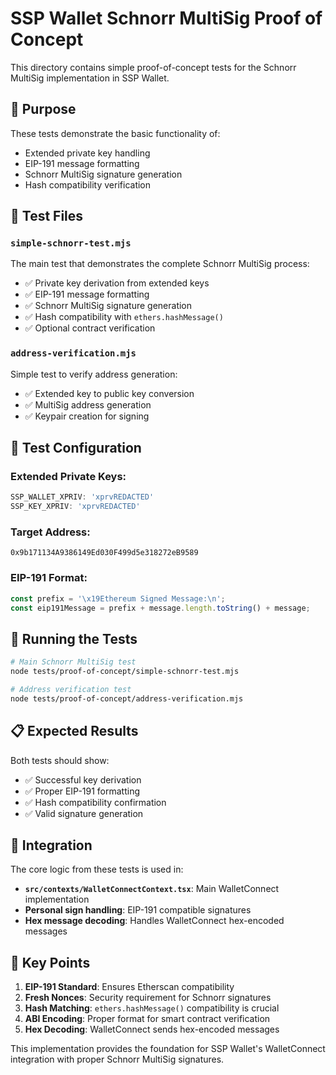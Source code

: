 # SSP Wallet Schnorr MultiSig Proof of Concept

This directory contains simple proof-of-concept tests for the Schnorr MultiSig implementation in SSP Wallet.

## 🎯 **Purpose**

These tests demonstrate the basic functionality of:
- Extended private key handling
- EIP-191 message formatting
- Schnorr MultiSig signature generation
- Hash compatibility verification

## 📁 **Test Files**

### **`simple-schnorr-test.mjs`**
The main test that demonstrates the complete Schnorr MultiSig process:
- ✅ Private key derivation from extended keys
- ✅ EIP-191 message formatting
- ✅ Schnorr MultiSig signature generation  
- ✅ Hash compatibility with `ethers.hashMessage()`
- ✅ Optional contract verification

### **`address-verification.mjs`**
Simple test to verify address generation:
- ✅ Extended key to public key conversion
- ✅ MultiSig address generation
- ✅ Keypair creation for signing

## 🔑 **Test Configuration**

### **Extended Private Keys**:
```javascript
SSP_WALLET_XPRIV: 'xprvREDACTED'
SSP_KEY_XPRIV: 'xprvREDACTED'
```

### **Target Address**:
```
0x9b171134A9386149Ed030F499d5e318272eB9589
```

### **EIP-191 Format**:
```javascript
const prefix = '\x19Ethereum Signed Message:\n';
const eip191Message = prefix + message.length.toString() + message;
```

## 🚀 **Running the Tests**

```bash
# Main Schnorr MultiSig test
node tests/proof-of-concept/simple-schnorr-test.mjs

# Address verification test  
node tests/proof-of-concept/address-verification.mjs
```

## 📋 **Expected Results**

Both tests should show:
- ✅ Successful key derivation
- ✅ Proper EIP-191 formatting
- ✅ Hash compatibility confirmation
- ✅ Valid signature generation

## 🔗 **Integration**

The core logic from these tests is used in:
- **`src/contexts/WalletConnectContext.tsx`**: Main WalletConnect implementation
- **Personal sign handling**: EIP-191 compatible signatures
- **Hex message decoding**: Handles WalletConnect hex-encoded messages

## 📝 **Key Points**

1. **EIP-191 Standard**: Ensures Etherscan compatibility
2. **Fresh Nonces**: Security requirement for Schnorr signatures  
3. **Hash Matching**: `ethers.hashMessage()` compatibility is crucial
4. **ABI Encoding**: Proper format for smart contract verification
5. **Hex Decoding**: WalletConnect sends hex-encoded messages

This implementation provides the foundation for SSP Wallet's WalletConnect integration with proper Schnorr MultiSig signatures. 
